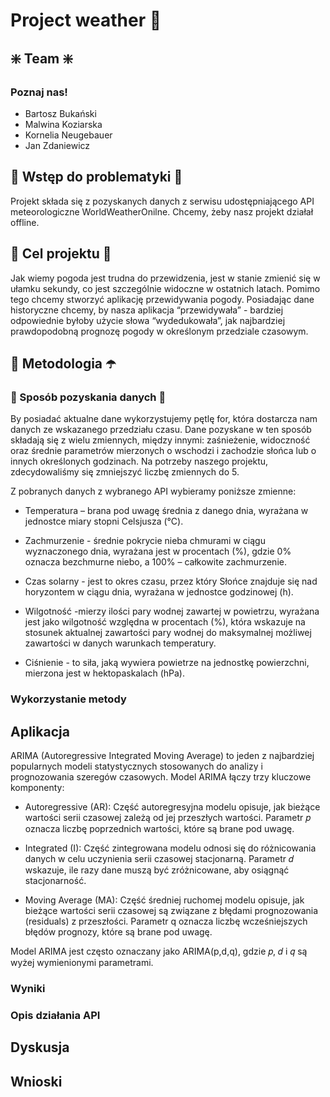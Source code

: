 # Project weather :rainbow:

## :sparkle: Team :sparkle:
### Poznaj nas!
- Bartosz Bukański
- Malwina Koziarska
- Kornelia Neugebauer
- Jan Zdaniewicz

## :scroll: Wstęp do problematyki :scroll:
Projekt składa się z pozyskanych danych z serwisu udostępniającego API meteorologiczne WorldWeatherOnilne. Chcemy, żeby nasz projekt działał offline. 

## :dart: Cel projektu :dart:
Jak wiemy pogoda jest trudna do przewidzenia, jest w stanie zmienić się w ułamku sekundy, co jest szczególnie widoczne w ostatnich latach. Pomimo tego chcemy stworzyć aplikację przewidywania pogody. Posiadając dane historyczne chcemy, by nasza aplikacja “przewidywała” - bardziej odpowiednie byłoby użycie słowa “wydedukowała”, jak najbardziej prawdopodobną prognozę pogody w określonym przedziale czasowym. 

## :closed_umbrella: Metodologia :open_umbrella:
### :pencil: Sposób pozyskania danych :page_with_curl:
By posiadać aktualne dane wykorzystujemy pętlę for, która dostarcza nam danych ze wskazanego przedziału czasu. Dane pozyskane w ten sposób składają się z wielu zmiennych, między innymi: zaśnieżenie, widoczność oraz średnie parametrów mierzonych o wschodzi i zachodzie słońca lub o innych określonych godzinach. Na potrzeby naszego projektu, zdecydowaliśmy się zmniejszyć liczbę zmiennych do 5.  

Z pobranych danych z wybranego API wybieramy poniższe zmienne: 

* Temperatura – brana pod uwagę średnia z danego dnia, wyrażana w jednostce miary stopni Celsjusza (°C). 

* Zachmurzenie - średnie pokrycie nieba chmurami w ciągu wyznaczonego dnia, wyrażana jest w procentach (%), gdzie 0% oznacza bezchmurne niebo, a 100% – całkowite zachmurzenie. 

* Czas solarny - jest to okres czasu, przez który Słońce znajduje się nad horyzontem w ciągu dnia, wyrażana w jednostce godzinowej (h). 

* Wilgotność -mierzy ilości pary wodnej zawartej w powietrzu, wyrażana jest jako wilgotność względna w procentach (%), która wskazuje na stosunek aktualnej zawartości pary wodnej do maksymalnej możliwej zawartości w danych warunkach temperatury. 

* Ciśnienie - to siła, jaką wywiera powietrze na jednostkę powierzchni, mierzona jest w hektopaskalach (hPa). 

### Wykorzystanie metody


## Aplikacja
ARIMA (Autoregressive Integrated Moving Average) to jeden z najbardziej popularnych modeli statystycznych stosowanych do analizy 
i prognozowania szeregów czasowych. Model ARIMA łączy trzy kluczowe komponenty:

* Autoregressive (AR): Część autoregresyjna modelu opisuje, jak bieżące wartości serii czasowej zależą od jej przeszłych wartości. Parametr 𝑝 oznacza liczbę poprzednich wartości, które są brane pod uwagę.

* Integrated (I): Część zintegrowana modelu odnosi się do różnicowania danych w celu uczynienia serii czasowej stacjonarną. Parametr 
𝑑 wskazuje, ile razy dane muszą być zróżnicowane, aby osiągnąć stacjonarność.

* Moving Average (MA): Część średniej ruchomej modelu opisuje, jak bieżące wartości serii czasowej są związane z błędami prognozowania (residuals) z przeszłości. Parametr q oznacza liczbę wcześniejszych błędów prognozy, które są brane pod uwagę.

Model ARIMA jest często oznaczany jako ARIMA(p,d,q), gdzie 𝑝, 𝑑 i 𝑞 są wyżej wymienionymi parametrami.

### Wyniki


### Opis działania API


## Dyskusja


## Wnioski
